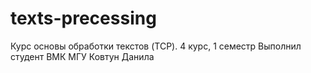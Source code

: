 # texts-precessing
Курс основы обработки текстов (TCP). 4 курс, 1 семестр
Выполнил студент ВМК МГУ Ковтун Данила
